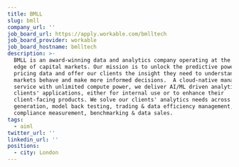 ```yaml
---
title: BMLL
slug: bmll
company_url: ''
job_board_url: https://apply.workable.com/bmlltech
job_board_provider: workable
job_board_hostname: bmlltech
description: >-
  BMLL is an award-winning data and analytics company operating at the cutting
  edge of capital markets. Our mission is to unlock the predictive power of
  pricing data and offer our clients the insight they need to understand how
  markets behave and make more informed decisions.  A cloud-native managed
  service with unlimited compute power, we deliver AI/ML driven analytics to our
  clients' applications, either for internal use or to enhance their
  client-facing products. We solve our clients' analytics needs across alpha
  generation, model back testing, trading & data efficiency management, risk &
  compliance measurement, benchmarking & data sales.
tags:
  - aiml
twitter_url: ''
linkedin_url: ''
positions:
  - city: London
---
```

